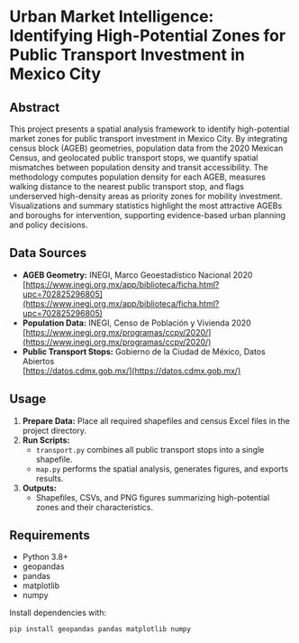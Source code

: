 # Urban Market Intelligence: Identifying High-Potential Zones for Public Transport Investment in Mexico City

## Abstract

This project presents a spatial analysis framework to identify high-potential market zones for public transport investment in Mexico City. By integrating census block (AGEB) geometries, population data from the 2020 Mexican Census, and geolocated public transport stops, we quantify spatial mismatches between population density and transit accessibility. The methodology computes population density for each AGEB, measures walking distance to the nearest public transport stop, and flags underserved high-density areas as priority zones for mobility investment. Visualizations and summary statistics highlight the most attractive AGEBs and boroughs for intervention, supporting evidence-based urban planning and policy decisions.

## Data Sources

- **AGEB Geometry:** INEGI, Marco Geoestadístico Nacional 2020  
  [https://www.inegi.org.mx/app/biblioteca/ficha.html?upc=702825296805](https://www.inegi.org.mx/app/biblioteca/ficha.html?upc=702825296805)
- **Population Data:** INEGI, Censo de Población y Vivienda 2020  
  [https://www.inegi.org.mx/programas/ccpv/2020/](https://www.inegi.org.mx/programas/ccpv/2020/)
- **Public Transport Stops:** Gobierno de la Ciudad de México, Datos Abiertos  
  [https://datos.cdmx.gob.mx/](https://datos.cdmx.gob.mx/)

## Usage

1. **Prepare Data:** Place all required shapefiles and census Excel files in the project directory.
2. **Run Scripts:**  
   - `transport.py` combines all public transport stops into a single shapefile.
   - `map.py` performs the spatial analysis, generates figures, and exports results.
3. **Outputs:**  
   - Shapefiles, CSVs, and PNG figures summarizing high-potential zones and their characteristics.

## Requirements

- Python 3.8+
- geopandas
- pandas
- matplotlib
- numpy

Install dependencies with:
```bash
pip install geopandas pandas matplotlib numpy
```